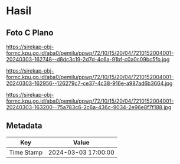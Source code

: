 # Hasil

## Foto C Plano

https://sirekap-obj-formc.kpu.go.id/aba0/pemilu/ppwp/72/10/15/20/04/7210152004001-20240303-162748--d8dc3c19-2d7d-4c6a-91bf-c0a0c09bc5fb.jpg

https://sirekap-obj-formc.kpu.go.id/aba0/pemilu/ppwp/72/10/15/20/04/7210152004001-20240303-162956--126279c7-ce37-4c38-916e-a987ad6b3664.jpg

https://sirekap-obj-formc.kpu.go.id/aba0/pemilu/ppwp/72/10/15/20/04/7210152004001-20240303-163200--75a783c6-2c6a-436c-9034-2e96e8f7f188.jpg


## Metadata

| Key        | Value               |
| ---------- | ------------------- |
| Time Stamp | 2024-03-03 17:00:00 |



